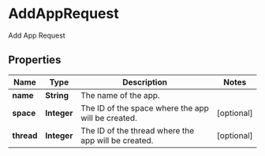 

# AddAppRequest

Add App Request

## Properties

| Name | Type | Description | Notes |
|------------ | ------------- | ------------- | -------------|
|**name** | **String** | The name of the app. |  |
|**space** | **Integer** | The ID of the space where the app will be created. |  [optional] |
|**thread** | **Integer** | The ID of the thread where the app will be created. |  [optional] |



